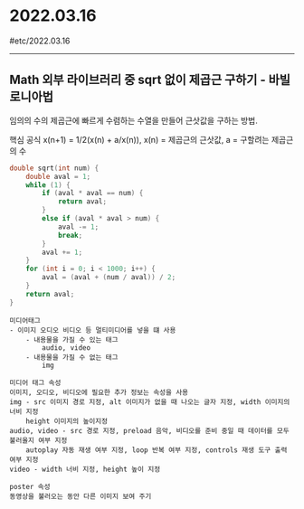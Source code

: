 # 2022.03.16
#etc/2022.03.16

---

## Math 외부 라이브러리 중 sqrt 없이 제곱근 구하기 - 바빌로니아법

임의의 수의 제곱근에 빠르게 수렴하는 수열을 만들어 근삿값을 구하는 방법.

핵심 공식
x(n+1) = 1/2(x(n) + a/x(n)),  x(n) = 제곱근의 근삿값, a = 구할려는 제곱근의 수
```c
double sqrt(int num) {
	double aval = 1;
	while (1) {
		if (aval * aval == num) {
			return aval;
		}
		else if (aval * aval > num) {
			aval -= 1;
			break;
		}
		aval += 1;
	}
	for (int i = 0; i < 1000; i++) {
		aval = (aval + (num / aval)) / 2;
	}
	return aval;
}
```


```
미디어태그
- 이미지 오디오 비디오 등 멀티미디어를 넣을 떄 사용
	- 내용물을 가질 수 있는 태그
		audio, video
	- 내용물을 가질 수 없는 태그
		img

미디어 태그 속성
이미지, 오디오, 비디오에 필요한 추가 정보는 속성을 사용
img - src 이미지 경로 지정, alt 이미지가 없을 때 나오는 글자 지정, width 이미지의 너비 지정
	height 이미지의 높이지정
audio, video - src 경로 지정, preload 음악, 비디오를 준비 중일 때 데이터를 모두 불러올지 여부 지정
	autoplay 자동 재생 여부 지정, loop 반복 여부 지정, controls 재생 도구 출력 여부 지정
video - width 너비 지정, height 높이 지정

poster 속성
동영상을 불러오는 동안 다른 이미지 보여 주기
```